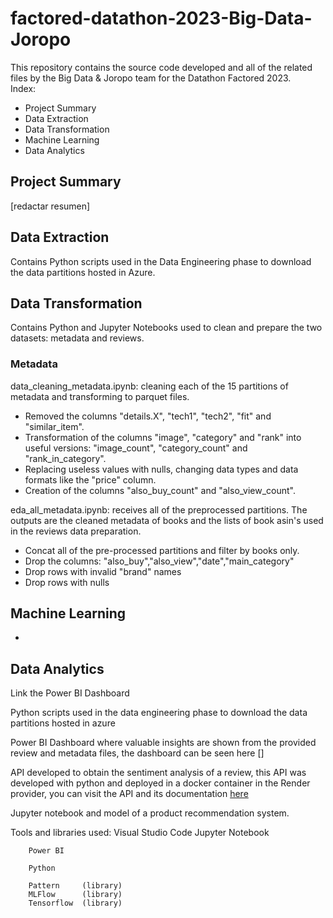 # factored-datathon-2023-Big-Data-Joropo
This repository contains the source code developed and all of the related files by the Big Data & Joropo team for the Datathon Factored 2023. <br />
Index:
- Project Summary
- Data Extraction
- Data Transformation
- Machine Learning
- Data Analytics

## Project Summary
[redactar resumen]

## Data Extraction
Contains Python scripts used in the Data Engineering phase to download the data partitions hosted in Azure.

## Data Transformation
Contains Python and Jupyter Notebooks used to clean and prepare the two datasets: metadata and reviews.

### Metadata
data_cleaning_metadata.ipynb: cleaning each of the 15 partitions of metadata and transforming to parquet files.
- Removed the columns "details.X", "tech1", "tech2", "fit" and "similar_item".
- Transformation of the columns "image", "category" and "rank" into useful versions: "image_count", "category_count" and "rank_in_category".
- Replacing useless values with nulls, changing data types and data formats like the "price" column.
- Creation of the columns "also_buy_count" and "also_view_count".

eda_all_metadata.ipynb: receives all of the preprocessed partitions. The outputs are the cleaned metadata of books and the lists of book asin's used in the reviews data preparation.
- Concat all of the pre-processed partitions and filter by books only.
- Drop the columns: "also_buy","also_view","date","main_category"
- Drop rows with invalid "brand" names
- Drop rows with nulls

## Machine Learning
-

## Data Analytics
Link the Power BI Dashboard

Python scripts used in the data engineering phase to download the data partitions hosted in azure

Power BI Dashboard where valuable insights are shown from the provided review and metadata files, the dashboard can be seen here []

API developed to obtain the sentiment analysis of a review, this API was developed with python and deployed in a docker container in the Render provider, you can visit the API and its documentation [here](https://joropo-factored.onrender.com/docs)

Jupyter notebook and model of a product recommendation system.

Tools and libraries used:
        Visual Studio Code
        Jupyter Notebook

        Power BI

        Python

        Pattern     (library)
        MLFlow      (library)
        Tensorflow  (library)

